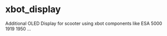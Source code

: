 # xbot_display
Additional OLED Display for scooter using xbot components like ESA 5000 1919 1950 ...
